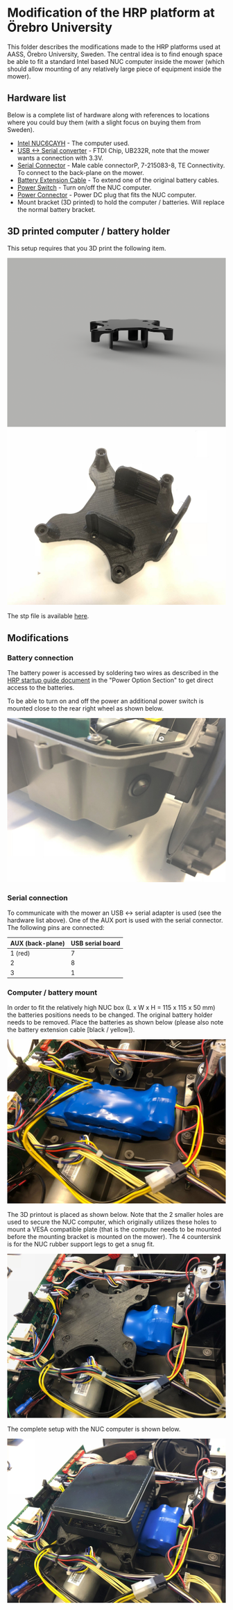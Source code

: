 # Modification of the HRP platform at Örebro University

This folder describes the modifications made to the HRP platforms used at AASS, Örebro University, Sweden. The central idea is to find enough space be able to fit a standard Intel based NUC computer inside the mower (which should allow mounting of any relatively large piece of equipment inside the mower).


## Hardware list

Below is a complete list of hardware along with references to locations where you could buy them (with a slight focus on buying them from Sweden).

* [Intel NUC6CAYH](https://www.intel.com/content/www/us/en/products/boards-kits/nuc/kits/nuc6cayh.html) - The computer used.
* [USB <-> Serial converter](https://se.rs-online.com/web/p/products/0429262) - FTDI Chip, UB232R, note that the mower wants a connection with 3.3V.
* [Serial Connector](https://www.elfa.se/en/male-cable-connectorp-te-connectivity-215083/p/14382321) - Male cable connectorP, 7-215083-8, TE Connectivity. To connect to the back-plane on the mower.
* [Battery Extension Cable](https://www.kjell.com/se/sortiment/dator-natverk/datorkomponenter/interna-kablar/strom-intern/forlangningskabel-for-p4-p98052?showOffline=True) - To extend one of the original battery cables.
* [Power Switch](https://www.elfa.se/sv/tryckvippstroemstaellarep-10-28-vdc-arcolectric-r13112blab/p/30013207) - Turn on/off the NUC computer.
* [Power Connector](https://www.elfa.se/en/power-plug-lumberg-connect-gmbh-1634-02/p/30068406) - Power DC plug that fits the NUC computer. 
* Mount bracket (3D printed) to hold the computer / batteries. Will replace the normal battery bracket.

## 3D printed computer / battery holder

This setup requires that you 3D print the following item.

![alt text][computer_fastening_v2_1]
![alt text][mount]

[computer_fastening_v2_1]: https://github.com/OrebroUniversity/hrp_oru/blob/master/modifications/computer_fastening_v2_2.jpg "3D printed mounting bracket for holding the batteries and the NUC computer"
[mount]: https://github.com/OrebroUniversity/hrp_oru/blob/master/modifications/mount.jpeg "3D printed mounting bracket for holding the batteries and the NUC computer"

The stp file is available [here](https://github.com/OrebroUniversity/hrp_oru/blob/master/modifications/lawnmower_computer_fastening_v2.stp).


## Modifications

### Battery connection

The battery power is accessed by soldering two wires as described in the [HRP startup guide document](https://github.com/HusqvarnaResearch/hrp/blob/master/Startup%20Guide%20HRP.pdf) in the "Power Option Section" to get direct access to the batteries.

To be able to turn on and off the power an additional power switch is mounted close to the rear right wheel as shown below.

![alt text][battery_switch]

[battery_switch]: https://github.com/OrebroUniversity/hrp_oru/blob/master/modifications/battery_switch.jpeg "Battery switch placement"

### Serial connection

To communicate with the mower an USB <-> serial adapter is used (see the hardware list above). One of the AUX port is used with the serial connector. The following pins are connected:

| AUX (back-plane) | USB serial board |
| ------ | ------ |
| 1 (red) | 7 |
| 2 | 8 |
| 3 | 1 |

### Computer / battery mount

In order to fit the relatively high NUC box (L x W x H = 115 x 115 x 50 mm) the batteries positions needs to be changed. The original battery holder needs to be removed. Place the batteries as shown below (please also note the battery extension cable [black / yellow]).

![alt text][batteries]

The 3D printout is placed as shown below. Note that the 2 smaller holes are used to secure the NUC computer, which originally utilizes these holes to mount a VESA compatible plate (that is the computer needs to be mounted before the mounting bracket is mounted on the mower). The 4 countersink is for the NUC rubber support legs to get a snug fit.

![alt text][mount2]

The complete setup with the NUC computer is shown below.

![alt text][mount3]



[batteries]: https://github.com/OrebroUniversity/hrp_oru/blob/master/modifications/batteries.jpeg "Placement of batteries"
[mount2]: https://github.com/OrebroUniversity/hrp_oru/blob/master/modifications/mount2.jpeg "Placement of mounting bracket"
[mount3]: https://github.com/OrebroUniversity/hrp_oru/blob/master/modifications/mount3.jpeg "The complete setup"
